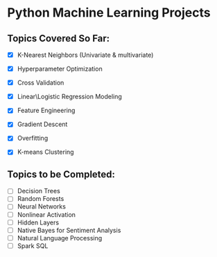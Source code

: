 # Python Machine Learning Projects
## Topics Covered So Far:

- [x] K-Nearest Neighbors (Univariate & multivariate)
- [x] Hyperparameter Optimization
- [x] Cross Validation
- [x] Linear\Logistic Regression Modeling
- [x] Feature Engineering
- [x] Gradient Descent
- [x] Overfitting
- [x] K-means Clustering



## Topics to be Completed:
- [ ] Decision Trees
- [ ] Random Forests
- [ ] Neural Networks
- [ ] Nonlinear Activation
- [ ] Hidden Layers
- [ ] Native Bayes for Sentiment Analysis
- [ ] Natural Language Processing
- [ ] Spark SQL
